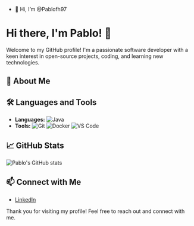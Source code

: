 - 👋 Hi, I’m @Pablofh97
# Hi there, I'm Pablo! 👋

Welcome to my GitHub profile! I'm a passionate software developer with a keen interest in open-source projects, coding, and learning new technologies. 

## 🚀 About Me

## 🛠️ Languages and Tools
- **Languages:** ![Java](https://img.shields.io/badge/Java-007396?style=flat&logo=java&logoColor=white)
- **Tools:** ![Git](https://img.shields.io/badge/Git-F05032?style=flat&logo=git&logoColor=white) ![Docker](https://img.shields.io/badge/Docker-2496ED?style=flat&logo=docker&logoColor=white) ![VS Code](https://img.shields.io/badge/VS%20Code-007ACC?style=flat&logo=visual-studio-code&logoColor=white)

## 📈 GitHub Stats
![Pablo's GitHub stats](https://github-readme-stats.vercel.app/api?username=Pablofh97&show_icons=true&theme=radical)

## 📫 Connect with Me
- [LinkedIn](https://www.linkedin.com/in/pablo-fajardo-herrera)


Thank you for visiting my profile! Feel free to reach out and connect with me.

